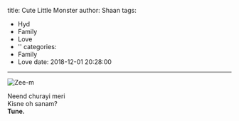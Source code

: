 title: Cute Little Monster
author: Shaan
tags:
  - Hyd
  - Family
  - Love
  - ''
categories:
  - Family
  - Love
date: 2018-12-01 20:28:00
---

![Zee-m](\images\Monster.png)

Neend churayi meri<br>
Kisne oh sanam?</br>
<strong>Tune.</strong>